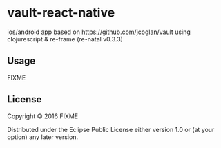 # vault-react-native

ios/android app based on https://github.com/jcoglan/vault
using clojurescript & re-frame (re-natal	v0.3.3)

## Usage

FIXME

## License

Copyright © 2016 FIXME

Distributed under the Eclipse Public License either version 1.0 or (at
your option) any later version.

